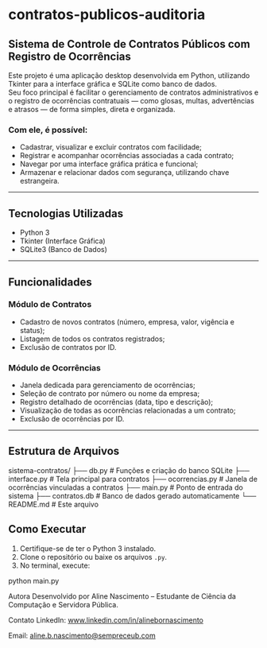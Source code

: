 # contratos-publicos-auditoria

## Sistema de Controle de Contratos Públicos com Registro de Ocorrências

Este projeto é uma aplicação desktop desenvolvida em Python, utilizando Tkinter para a interface gráfica e SQLite como banco de dados.  
Seu foco principal é facilitar o gerenciamento de contratos administrativos e o registro de ocorrências contratuais — como glosas, multas, advertências e atrasos — de forma simples, direta e organizada.

### Com ele, é possível:

- Cadastrar, visualizar e excluir contratos com facilidade;
- Registrar e acompanhar ocorrências associadas a cada contrato;
- Navegar por uma interface gráfica prática e funcional;
- Armazenar e relacionar dados com segurança, utilizando chave estrangeira.

---

## Tecnologias Utilizadas

- Python 3
- Tkinter (Interface Gráfica)
- SQLite3 (Banco de Dados)

---

## Funcionalidades

### Módulo de Contratos

- Cadastro de novos contratos (número, empresa, valor, vigência e status);
- Listagem de todos os contratos registrados;
- Exclusão de contratos por ID.

### Módulo de Ocorrências

- Janela dedicada para gerenciamento de ocorrências;
- Seleção de contrato por número ou nome da empresa;
- Registro detalhado de ocorrências (data, tipo e descrição);
- Visualização de todas as ocorrências relacionadas a um contrato;
- Exclusão de ocorrências por ID.

---

## Estrutura de Arquivos

sistema-contratos/
├── db.py # Funções e criação do banco SQLite
├── interface.py # Tela principal para contratos
├── ocorrencias.py # Janela de ocorrências vinculadas a contratos
├── main.py # Ponto de entrada do sistema
├── contratos.db # Banco de dados gerado automaticamente
└── README.md # Este arquivo

## Como Executar

1. Certifique-se de ter o Python 3 instalado.
2. Clone o repositório ou baixe os arquivos `.py`.
3. No terminal, execute:

python main.py

Autora
Desenvolvido por Aline Nascimento – Estudante de Ciência da Computação e Servidora Pública.


Contato
LinkedIn: www.linkedin.com/in/alinebornascimento

Email: aline.b.nascimento@sempreceub.com

